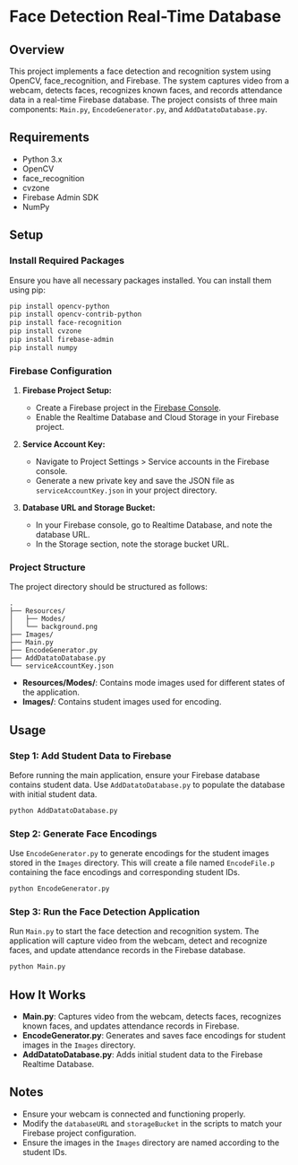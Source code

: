# Face Detection Real-Time Database

## Overview

This project implements a face detection and recognition system using OpenCV, face_recognition, and Firebase. The system captures video from a webcam, detects faces, recognizes known faces, and records attendance data in a real-time Firebase database. The project consists of three main components: `Main.py`, `EncodeGenerator.py`, and `AddDatatoDatabase.py`.

## Requirements

- Python 3.x
- OpenCV
- face_recognition
- cvzone
- Firebase Admin SDK
- NumPy

## Setup

### Install Required Packages

Ensure you have all necessary packages installed. You can install them using pip:

```bash
pip install opencv-python
pip install opencv-contrib-python
pip install face-recognition
pip install cvzone
pip install firebase-admin
pip install numpy
```

### Firebase Configuration

1. **Firebase Project Setup:**

   - Create a Firebase project in the [Firebase Console](https://console.firebase.google.com/).
   - Enable the Realtime Database and Cloud Storage in your Firebase project.

2. **Service Account Key:**

   - Navigate to Project Settings > Service accounts in the Firebase console.
   - Generate a new private key and save the JSON file as `serviceAccountKey.json` in your project directory.

3. **Database URL and Storage Bucket:**

   - In your Firebase console, go to Realtime Database, and note the database URL.
   - In the Storage section, note the storage bucket URL.

### Project Structure

The project directory should be structured as follows:

```
.
├── Resources/
│   ├── Modes/
│   └── background.png
├── Images/
├── Main.py
├── EncodeGenerator.py
├── AddDatatoDatabase.py
└── serviceAccountKey.json
```

- **Resources/Modes/**: Contains mode images used for different states of the application.
- **Images/**: Contains student images used for encoding.

## Usage

### Step 1: Add Student Data to Firebase

Before running the main application, ensure your Firebase database contains student data. Use `AddDatatoDatabase.py` to populate the database with initial student data.

```bash
python AddDatatoDatabase.py
```

### Step 2: Generate Face Encodings

Use `EncodeGenerator.py` to generate encodings for the student images stored in the `Images` directory. This will create a file named `EncodeFile.p` containing the face encodings and corresponding student IDs.

```bash
python EncodeGenerator.py
```

### Step 3: Run the Face Detection Application

Run `Main.py` to start the face detection and recognition system. The application will capture video from the webcam, detect and recognize faces, and update attendance records in the Firebase database.

```bash
python Main.py
```

## How It Works

- **Main.py**: Captures video from the webcam, detects faces, recognizes known faces, and updates attendance records in Firebase.
- **EncodeGenerator.py**: Generates and saves face encodings for student images in the `Images` directory.
- **AddDatatoDatabase.py**: Adds initial student data to the Firebase Realtime Database.

## Notes

- Ensure your webcam is connected and functioning properly.
- Modify the `databaseURL` and `storageBucket` in the scripts to match your Firebase project configuration.
- Ensure the images in the `Images` directory are named according to the student IDs.

